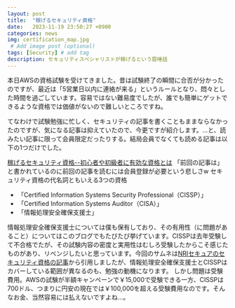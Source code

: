 ```yaml
---
layout: post
title:  "稼げるセキュリティ資格"
date:   2023-11-19 23:50:27 +0900
categories: news
img: certification_map.jpg
 # Add image post (optional)
tags: [Security] # add tag
description: セキュリティスペシャリストが稼げるという眉唾話
---
```




本日AWSの資格試験を受けてきました。昔は試験終了の瞬間に合否が分かったのですが、最近は「5営業日以内に連絡が来る」というルールとなり、悶々とした時間を過ごしています。容易ではない難易度でしたが、誰でも簡単にゲットできるような資格では価値がないので難しいところですね。

てなわけで試験勉強に忙しく、セキュリティの記事を書くこともままならなかったのですが、気になる記事は抑えていたので、今更ですが紹介します。…と、読みたい記事に限って会員限定だったりする。結局会員でなくても読める記事は以下の1つだけでした。

[稼げるセキュリティ資格--初心者や初級者に有効な資格とは](https://japan.zdnet.com/article/35211138/3/)
「前回の記事は」と書かれているのに前回の記事を読むには会員登録が必要という悲しさw
セキュリティ資格の代名詞ともいえる3つの資格
- 「Certified Information Systems Security Professional（CISSP）」
- 「Certified Information Systems Auditor（CISA）」
- 「情報処理安全確保支援士」

情報処理安全確保支援士については僕も保有しており、その有用性（に問題があること）についてはこのブログでもたびたび挙げています。CISSPは去年受験して不合格でたが、その試験内容の密度と実用性はむしろ受験したからこそ感じたものがあり、リベンジしたいと思っています。今回のサムネは[NRIセキュアのセキュリティ資格の記事](https://www.nri-secure.co.jp/blog/security-qualification-1)から引用しましたが、情報処理安全確保支援士とCISSPはカバーしている範囲が異なるのも、勉強の動機になります。
しかし問題は受験費用。AWSの試験が半額キャンペーンで￥15,000で受験できる一方、CISSPは700ドル、つまりに円安の現在では￥100,000を超える受験費用なのです。そんなお金、当然容易には払えないですよね…。
